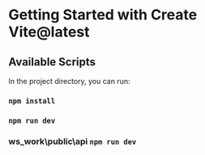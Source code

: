 # Getting Started with Create Vite@latest

## Available Scripts

In the project directory, you can run:

### `npm install`

### `npm run dev`

### ws_work\public\api `npm run dev`

